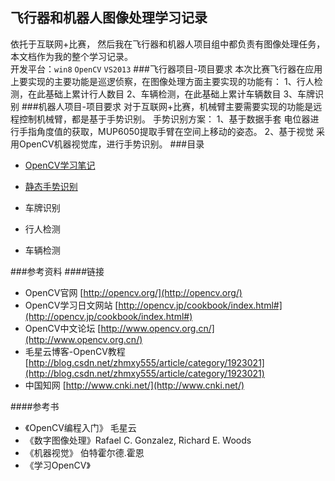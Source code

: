 ## 飞行器和机器人图像处理学习记录
依托于互联网+比赛， 然后我在飞行器和机器人项目组中都负责有图像处理任务，本文档作为我的整个学习记录。<br>
开发平台：`win8` `OpenCV` `VS2013`
###飞行器项目-项目要求
    本次比赛飞行器在应用上要实现的主要功能是巡逻侦察，在图像处理方面主要实现的功能有：
    1、行人检测，在此基础上累计行人数目
    2、车辆检测，在此基础上累计车辆数目
    3、车牌识别
###机器人项目-项目要求
    对于互联网+比赛，机械臂主要需要实现的功能是远程控制机械臂，都是基于手势识别。
    手势识别方案：
    1、基于数据手套
      电位器进行手指角度值的获取，MUP6050提取手臂在空间上移动的姿态。
    2、基于视觉
      采用OpenCV机器视觉库，进行手势识别。
###目录
* [OpenCV学习笔记](./notebook/leaning.md)

* [静态手势识别](./notebook/gesture.md)

* 车牌识别

* 行人检测

* 车辆检测

###参考资料
####链接
* OpenCV官网    [http://opencv.org/](http://opencv.org/)
* OpenCV学习日文网站    [http://opencv.jp/cookbook/index.html#](http://opencv.jp/cookbook/index.html#)
* OpenCV中文论坛    [http://www.opencv.org.cn/](http://www.opencv.org.cn/)
* 毛星云博客-OpenCV教程     [http://blog.csdn.net/zhmxy555/article/category/1923021](http://blog.csdn.net/zhmxy555/article/category/1923021)
* 中国知网      [http://www.cnki.net/](http://www.cnki.net/)

####参考书
* 《OpenCV编程入门》 毛星云
* 《数字图像处理》Rafael C. Gonzalez, Richard E. Woods
* 《机器视觉》 伯特霍尔德.霍恩
* 《学习OpenCV》

